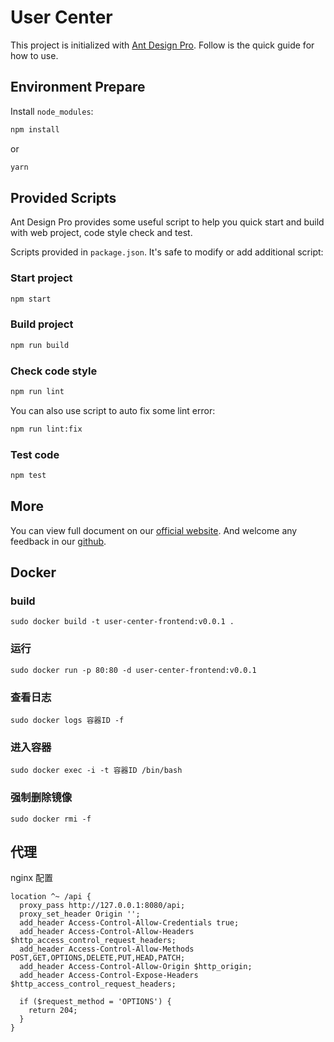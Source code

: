 # User Center

This project is initialized with [Ant Design Pro](https://pro.ant.design). Follow is the quick guide for how to use.

## Environment Prepare

Install `node_modules`:

```bash
npm install
```

or

```bash
yarn
```

## Provided Scripts

Ant Design Pro provides some useful script to help you quick start and build with web project, code style check and test.

Scripts provided in `package.json`. It's safe to modify or add additional script:

### Start project

```bash
npm start
```

### Build project

```bash
npm run build
```

### Check code style

```bash
npm run lint
```

You can also use script to auto fix some lint error:

```bash
npm run lint:fix
```

### Test code

```bash
npm test
```

## More

You can view full document on our [official website](https://pro.ant.design). And welcome any feedback in our [github](https://github.com/ant-design/ant-design-pro).

## Docker

### build

```
sudo docker build -t user-center-frontend:v0.0.1 .
```

### 运行

```
sudo docker run -p 80:80 -d user-center-frontend:v0.0.1
```

### 查看日志

```
sudo docker logs 容器ID -f
```

### 进入容器

```
sudo docker exec -i -t 容器ID /bin/bash
```

### 强制删除镜像

```
sudo docker rmi -f
```

## 代理

nginx 配置

```
location ^~ /api {
  proxy_pass http://127.0.0.1:8080/api;
  proxy_set_header Origin '';
  add_header Access-Control-Allow-Credentials true;
  add_header Access-Control-Allow-Headers $http_access_control_request_headers;
  add_header Access-Control-Allow-Methods POST,GET,OPTIONS,DELETE,PUT,HEAD,PATCH;
  add_header Access-Control-Allow-Origin $http_origin;
  add_header Access-Control-Expose-Headers $http_access_control_request_headers;

  if ($request_method = 'OPTIONS') {
    return 204;
  }
}
```
